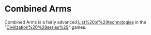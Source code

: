 # Combined Arms

Combined Arms is a fairly advanced [List%20of%20technologies](technology) in the "[Civilization%20%28series%29](Civilization)" games.